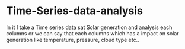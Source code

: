 # Time-Series-data-analysis
In it I take a Time series data sat Solar generation and analysis each columns or we can say that each columns which has a impact on solar generation like temperature, pressure, cloud type etc..
